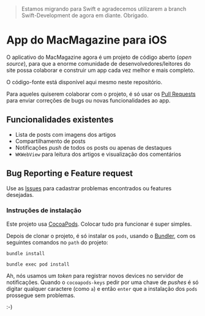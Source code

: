 > Estamos migrando para Swift e agradecemos utilizarem a branch Swift-Development de agora em diante. Obrigado.


# App do MacMagazine para iOS
O aplicativo do MacMagazine agora é um projeto de código aberto (_open source_), para que a enorme comunidade de desenvolvedores/leitores do site possa colaborar e construir um app cada vez melhor e mais completo.

O código-fonte está disponível aqui mesmo neste repositório.

Para aqueles quiserem colaborar com o projeto, é só usar os [Pull Requests](https://github.com/MacMagazine/app-iOS/pulls) para enviar correções de bugs ou novas funcionalidades ao app.

## Funcionalidades existentes
- Lista de posts com imagens dos artigos
- Compartilhamento de posts
- Notificações _push_ de todos os posts ou apenas de destaques
- `WKWebView` para leitura dos artigos e visualização dos comentários

## Bug Reporting e Feature request
Use as [Issues](https://github.com/MacMagazine/app-iOS/issues) para cadastrar problemas encontrados ou features desejadas.

### Instruções de instalação
Este projeto usa [CocoaPods](https://cocoapods.org). Colocar tudo pra funcionar é super simples.

Depois de clonar o projeto, é só instalar os `pods`, usando o [Bundler](http://bundler.io), com os seguintes comandos no `path` do projeto:

`bundle install`

`bundle exec pod install`

Ah, nós usamos um _token_ para registrar novos devices no servidor de notificações. Quando o `cocoapods-keys` pedir por uma chave de _pushes_ é só digitar qualquer caractere (como `a`) e então `enter` que a instalação dos `pods` prossegue sem problemas.

:-)
